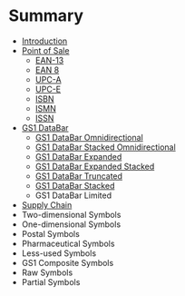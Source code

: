 # Summary

* [Introduction](README.md)
* [Point of Sale](chapter1.md)
    * [EAN-13](ean-13.md)
    * [EAN 8](ean-8.md)
    * [UPC-A](upc-a.md)
    * [UPC-E](upc-e.md)
    * [ISBN](isbn.md)
    * [ISMN](ismn.md)
    * [ISSN](issn.md)
* [GS1 DataBar](gs1-databar.md)
    * [GS1 DataBar Omnidirectional](gs1-databar-omnidirectional.md)
    * [GS1 DataBar Stacked Omnidirectional](gs1-databar-stacked-omnidirectional.md)
    * [GS1 DataBar Expanded](gs1-databar-expanded.md)
    * [GS1 DataBar Expanded Stacked](gs1-databar-expanded-stacked.md)
    * [GS1 DataBar Truncated](gs1-databar-truncated.md)
    * [GS1 DataBar Stacked](gs1-databar-stacked.md)
    * GS1 DataBar Limited
* [Supply Chain](supply-chain.md)
* Two-dimensional Symbols
* One-dimensional Symbols
* Postal Symbols
* Pharmaceutical Symbols
* Less-used Symbols
* GS1 Composite Symbols
* Raw Symbols
* Partial Symbols

